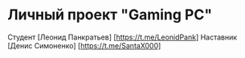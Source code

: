 # Личный проект "Gaming PC"
Студент [Леонид Панкратьев] [https://t.me/LeonidPank]
Наставник [Денис Симоненко] [https://t.me/SantaX000]